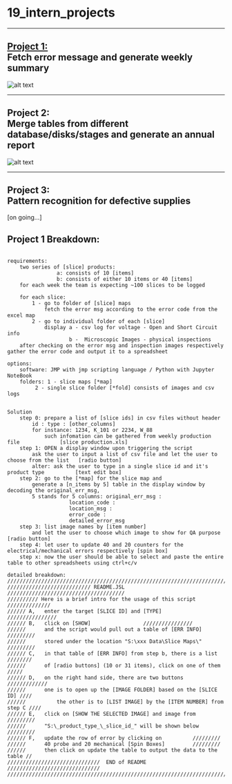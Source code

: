 # 19_intern_projects

----------------------------
[Project 1:](#Project-1:)                 
Fetch error message and generate weekly summary
----------------------------

![alt text](https://github.com/jqu224/19_intern_projects/blob/master/image/30/Untitled%20Diagram-Page-2%20(2).png "Flowchart")


----------------------------
Project 2:              
Merge tables from different database/disks/stages and generate an annual report
----------------------------
![alt text](https://github.com/jqu224/19_intern_projects/blob/master/image/30/Untitled%20Diagram-Page-3.png "Flowchart2")

----------------------------
Project 3:               
Pattern recognition for defective supplies          
----------------------------
[on going...]

##  Project 1 Breakdown:
```

requirements:
	two series of [slice] products:
				a: consists of 10 [items]
				b: consists of either 10 items or 40 [items]
	for each week the team is expecting ~100 slices to be logged

	for each slice: 
		1 - go to folder of [slice] maps
			fetch the error msg according to the error code from the excel map
		2 - go to individual folder of each [slice] 
			display a - csv log for voltage - Open and Short Circuit info
			        b -  Microscopic Images - physical inspections 
	after checking on the error msg and inspection images respectively gather the error code and output it to a spreadsheet

options:
	software: JMP with jmp scripting language / Python with Jupyter NoteBook 
	folders: 1 - slice maps [*map]
		 2 - single slice folder [*fold] consists of images and csv logs 
	

Solution
	step 0: prepare a list of [slice ids] in csv files without header
		id : type : [other_columns]	
		for instance: 1234, K_101 or 2234, W_88
	      	such infomation can be gathered from weekly production file 			[slice production.xls]
	step 1: OPEN a display window upon triggering the script
	   	ask the user to input a list of csv file and let the user to choose from the list 	[radio button]
	   	alter: ask the user to type in a single slice id and it's product type 			[text edit box]
	step 2: go to the [*map] for the slice map and 
		generate a [n_items by 5] table in the display window by decoding the original_err_msg, 
		5 stands for 5 columns: original_err_msg : 
					location_code : 
					location_msg :
					error_code : 
					detailed_error_msg 
	step 3: list image names by [item number] 
		and let the user to choose which image to show for QA purpose				[radio button]
	step 4: let user to update 40 and 20 counters for the electrical/mechanical errors respectively	[spin box] 
	step x: now the user should be able to select and paste the entire table to other spreadsheets using ctrl+c/v

detailed breakdown: 
/////////////////////////////////////////////////////////////////////////////
/////////////////////////// README.JSL ////////////////////////////////////// 
////////// Here is a brief intro for the usage of this script  //////////////
////// A,	enter the target [SLICE ID] and [TYPE]		//////////////// 
////// B,	click on [SHOW] 				//////////////// 
//////		and the script would pull out a table of [ERR INFO] 	/////////
//////		stored under the location "S:\xxx Data\Slice Maps\"	/////////
////// C,	in that table of [ERR INFO] from step b, there is a list //////// 
//////  	of [radio buttons] (10 or 31 items), click on one of them  ///// 
////// D,	on the right hand side, there are two buttons 		/////////////
//////  	one is to open up the [IMAGE FOLDER] based on the [SLICE ID] ////
////// 	    	the other is to [LIST IMAGE] by the [ITEM NUMBER] from step C ////
////// E,	click on [SHOW THE SELECTED IMAGE] and image from 	///////// 
////// 		"S:\_product_type_\_slice_id_" will be shown below	/////////
////// F,	update the row of error by clicking on 			/////////
////// 		40 probe and 20 mechanical [Spin Boxes] 		///////// 
////// 		then click on update the table to output the data to the table //
//////////////////////////////  END of README  //////////////////////////////
/////////////////////////////////////////////////////////////////////////////
	
		
```

